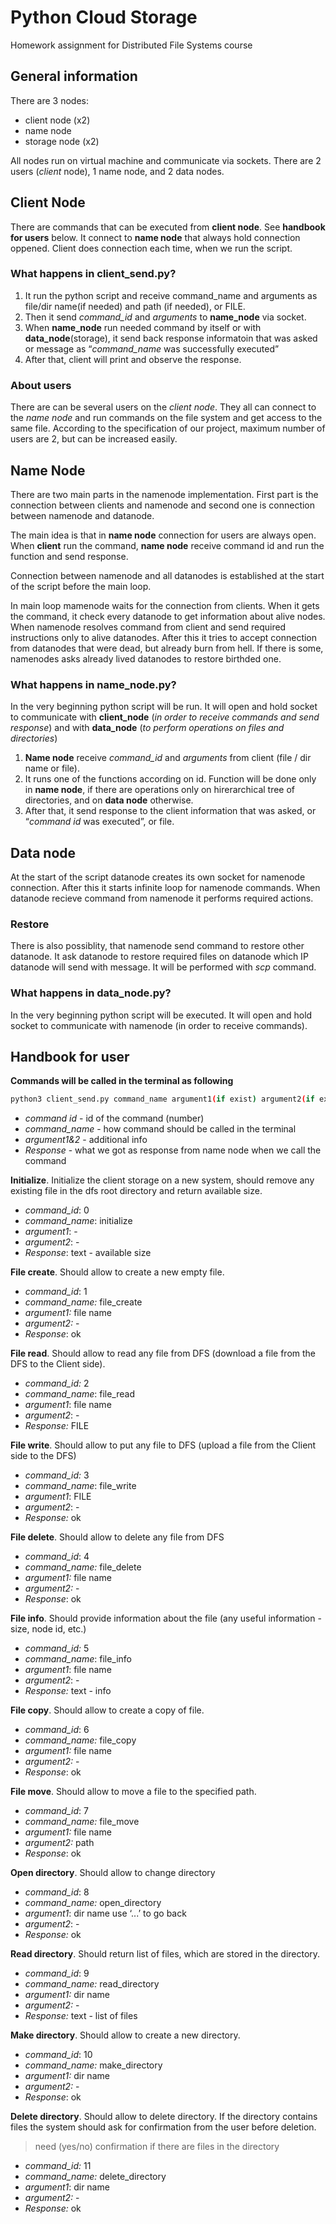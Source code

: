 # Python Cloud Storage

Homework assignment for Distributed File Systems course

## General information

There are 3 nodes:
* client node (x2)
* name node
* storage node (x2)

All nodes run on virtual machine and communicate via sockets.
There are 2 users (*client* node), 1 name node, and 2 data nodes.

## Client Node

There are commands that can be executed from **client node**.
See **handbook for users** below.
It connect to **name node** that always hold connection oppened. Client does connection each time, when we run the script.

### What happens in client_send.py?


1. It run the python script and receive command_name and arguments as file/dir name(if needed) and path (if needed), or FILE.
2. Then it send *command_id* and *arguments* to **name_node** via socket.
3. When **name_node** run needed command by itself or with **data_node**(storage), it send back response informatoin that was asked or message as “*command_name* was successfully executed”
4. After that, client will print and observe the response.

### About users

There are can be several users on the *client node*. They all can connect to the *name node* and run commands on the file system and get access to the same file. According to the specification of our project, maximum number of users are 2, but can be increased easily.

## Name Node

There are two main parts in the namenode implementation. First part is the connection between clients and namenode and second one is connection between namenode and datanode.

The main idea is that in **name node** connection for users are always open. When **client** run the command, **name node** receive command id and run the function and send response.

Connection between namenode and all datanodes is established at the start of the script before the main loop.

In main loop mamenode waits for the connection from clients. When it gets the command, it check every datanode to get information about alive nodes. When namenode resolves command from client and send required instructions only to alive datanodes. After this it tries to accept connection from datanodes that were dead, but already burn from hell. If there is some, namenodes asks already lived datanodes to restore birthded one.

### What happens in name_node.py?

In the very beginning python script will be run. It will open and hold socket to communicate with **client_node** (*in order to receive commands and send response*) and with **data_node** (*to perform operations on files and directories*)


1. **Name node** receive *command_id* and *arguments* from client (file / dir name or file).
2. It runs one of the functions according on id. Function will be done only in **name node**, if there are operations only on hirerarchical tree of directories, and on **data node** otherwise.
3. After that, it send response to the client information that was asked, or “*command id* was executed”, or file.

## Data node

At the start of the script datanode creates its own socket for namenode connection. After this it starts infinite loop for namenode commands. When datanode recieve command from namenode it performs required actions.

### Restore

There is also possiblity, that namenode send command to restore other datanode. It ask datanode to restore required files on datanode which IP datanode will send with message. It will be performed with *scp* command. 

### What happens in data_node.py?

In the very beginning python script will be executed. It will open and hold socket to communicate with namenode (in order to receive commands).


## Handbook for user

**Commands will be called in the terminal as following**

```bash
python3 client_send.py command_name argument1(if exist) argument2(if exists)
```

* *command id* - id of the command (number)
* *command_name* - how command should be called in the terminal
* *argument1&2* - additional info
* *Response* - what we got as response from name node when we call the command

**Initialize**. Initialize the client storage on a new system, should remove any existing file in the dfs root directory and return available size.

* *command_id*: 0
* *command_name*: initialize
* *argument1*: -
* *argument2*: -
* *Response*: text - available size

**File create**. Should allow to create a new empty file.

* *command_id*: 1
* *command_name:* file_create
* *argument1:* file name
* *argument2:* - 
* *Response*: ok

**File read**. Should allow to read any file from DFS (download a file from the DFS to the Client side).
* *command_id:* 2
* *command_name*: file_read
* *argument1*: file name
* *argument2*: -
* *Response:* FILE

**File write**. Should allow to put any file to DFS (upload a file from the Client side to the DFS)
* *command_id:* 3
* *command_name*: file_write
* *argument1*: FILE
* *argument2*: -
* *Response:* ok

**File delete**. Should allow to delete any file from DFS 
* *command_id*: 4
* *command_name:* file_delete
* *argument1:* file name
* *argument2:* -
* *Response*: ok

**File info**. Should provide information about the file (any useful information - size, node id, etc.)
* *command_id:* 5
* *command_name*: file_info
* *argument1*: file name
* *argument2*: -
* *Response:* text - info

**File copy**. Should allow to create a copy of file. 
* *command_id*: 6
* *command_name:* file_copy
* *argument1:* file name
* *argument2:* - 
* *Response*: ok

**File move**. Should allow to move a file to the specified path. 
* *command_id*: 7
* *command_name:* file_move
* *argument1:* file name
* *argument2:* path
* *Response*: ok

**Open directory**. Should allow to change directory
* *command_id*: 8
* *command_name:* open_directory
* *argument1*: dir name use ‘...’ to go back
* *argument2*: -
* *Response:* ok

**Read directory**. Should return list of files, which are stored in the directory. 
* *command_id*: 9
* *command_name:* read_directory
* *argument1:* dir name
* *argument2:* -
* *Response:* text - list of files

**Make directory**. Should allow to create a new directory. 
* *command_id*: 10
* *command_name:* make_directory
* *argument1:* dir name
* *argument2:* - 
* *Response*: ok

**Delete directory**. Should allow to delete directory. If the directory contains files the system should ask for confirmation from the user before deletion. 
> need (yes/no) confirmation if there are files in the directory
* *command_id:* 11
* *command_name:* delete_directory 
* *argument1*: dir name
* *argument2:* -
* *Response:* ok
